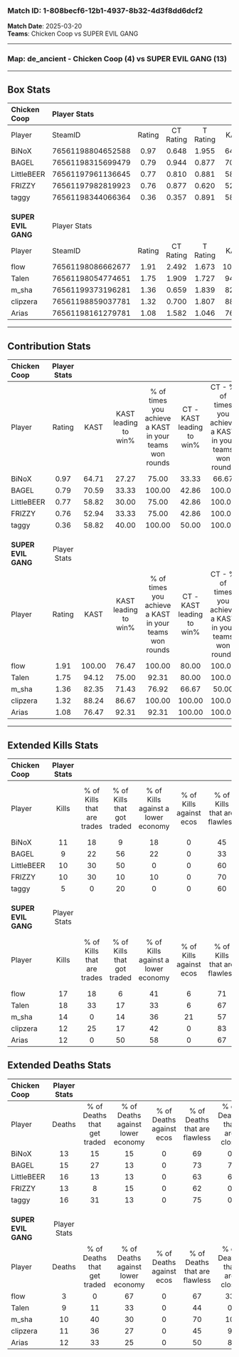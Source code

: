 ### Match ID: 1-808becf6-12b1-4937-8b32-4d3f8dd6dcf2  
**Match Date**: 2025-03-20  
**Teams**: Chicken Coop vs SUPER EVIL GANG  

---  

### **Map**: de_ancient - Chicken Coop (4) vs SUPER EVIL GANG (13)  
---  

## Box Stats  

| **Chicken Coop**    | Player Stats      |        |           |          |        |       |       |         |        |      |     |
| :- | :- | :-: | :-: | :-: | :-: | :-: | :-: | :-: | :-: | :-: | :-: |
| Player              | SteamID           | Rating | CT Rating | T Rating |  KAST  |  ADR  | Kills | Assists | Deaths | K/D  | HS% |
| BiNoX               | 76561198804652588 |  0.97  |   0.648   |  1.955   | 64.71  | 77.8  |  11   |    6    |   13   | 0.85 | 54  |
| BAGEL               | 76561198315699479 |  0.79  |   0.944   |  0.877   | 70.59  | 66.1  |   9   |    3    |   15   | 0.60 | 88  |
| LittleBEER          | 76561197961136645 |  0.77  |   0.810   |  0.881   | 58.82  | 79.1  |  10   |    3    |   16   | 0.63 | 60  |
| FRIZZY              | 76561197982819923 |  0.76  |   0.877   |  0.620   | 52.94  | 61.4  |  10   |    2    |   13   | 0.77 | 60  |
| taggy               | 76561198344066364 |  0.36  |   0.357   |  0.891   | 58.82  | 33.4  |   5   |    1    |   16   | 0.31 | 60  |
|                     |                   |        |           |          |        |       |       |         |        |      |     |
|                     |                   |        |           |          |        |       |       |         |        |      |     |
|                     |                   |        |           |          |        |       |       |         |        |      |     |
| **SUPER EVIL GANG** | Player Stats      |        |           |          |        |       |       |         |        |      |     |
| Player              | SteamID           | Rating | CT Rating | T Rating |  KAST  |  ADR  | Kills | Assists | Deaths | K/D  | HS% |
| flow                | 76561198086662677 |  1.91  |   2.492   |  1.673   | 100.00 | 99.1  |  17   |    6    |   3    | 5.67 |  0  |
| Talen               | 76561198054774651 |  1.75  |   1.909   |  1.727   | 94.12  | 103.8 |  18   |    6    |   9    | 2.00 | 61  |
| m_sha               | 76561199373196281 |  1.36  |   0.659   |  1.839   | 82.35  | 85.7  |  14   |    5    |   10   | 1.40 | 35  |
| clipzera            | 76561198859037781 |  1.32  |   0.700   |  1.807   | 88.24  | 93.6  |  12   |    9    |   11   | 1.09 | 50  |
| Arias               | 76561198161279781 |  1.08  |   1.582   |  1.046   | 76.47  | 62.8  |  12   |    4    |   12   | 1.00 | 50  |
---  

## Contribution Stats  

| **Chicken Coop**    | Player Stats |        |                      |                                                        |                           |                                                             |                          |                                                            |
| :- | :-: | :-: | :-: | :-: | :-: | :-: | :-: | :-: |
| Player              |    Rating    |  KAST  | KAST leading to win% | % of times you achieve a KAST in your teams won rounds | CT - KAST leading to win% | CT - % of times you achieve a KAST in your teams won rounds | T - KAST leading to win% | T - % of times you achieve a KAST in your teams won rounds |
| BiNoX               |     0.97     | 64.71  |        27.27         |                         75.00                          |           33.33           |                            66.67                            |          20.00           |                           100.00                           |
| BAGEL               |     0.79     | 70.59  |        33.33         |                         100.00                         |           42.86           |                           100.00                            |          20.00           |                           100.00                           |
| LittleBEER          |     0.77     | 58.82  |        30.00         |                         75.00                          |           42.86           |                           100.00                            |           0.00           |                            0.00                            |
| FRIZZY              |     0.76     | 52.94  |        33.33         |                         75.00                          |           42.86           |                           100.00                            |           0.00           |                            0.00                            |
| taggy               |     0.36     | 58.82  |        40.00         |                         100.00                         |           50.00           |                           100.00                            |          25.00           |                           100.00                           |
|                     |              |        |                      |                                                        |                           |                                                             |                          |                                                            |
|                     |              |        |                      |                                                        |                           |                                                             |                          |                                                            |
|                     |              |        |                      |                                                        |                           |                                                             |                          |                                                            |
| **SUPER EVIL GANG** | Player Stats |        |                      |                                                        |                           |                                                             |                          |                                                            |
| Player              |    Rating    |  KAST  | KAST leading to win% | % of times you achieve a KAST in your teams won rounds | CT - KAST leading to win% | CT - % of times you achieve a KAST in your teams won rounds | T - KAST leading to win% | T - % of times you achieve a KAST in your teams won rounds |
| flow                |     1.91     | 100.00 |        76.47         |                         100.00                         |           80.00           |                           100.00                            |          75.00           |                           100.00                           |
| Talen               |     1.75     | 94.12  |        75.00         |                         92.31                          |           80.00           |                           100.00                            |          72.73           |                           88.89                            |
| m_sha               |     1.36     | 82.35  |        71.43         |                         76.92                          |           66.67           |                            50.00                            |          72.73           |                           88.89                            |
| clipzera            |     1.32     | 88.24  |        86.67         |                         100.00                         |          100.00           |                           100.00                            |          81.82           |                           100.00                           |
| Arias               |     1.08     | 76.47  |        92.31         |                         92.31                          |          100.00           |                           100.00                            |          88.89           |                           88.89                            |
---  

## Extended Kills Stats  

| **Chicken Coop**    | Player Stats |                            |                            |                                    |                         |                              |                                 |                                       |                    |           |
| :- | :-: | :-: | :-: | :-: | :-: | :-: | :-: | :-: | :-: | :-: |
| Player              |    Kills     | % of Kills that are trades | % of Kills that got traded | % of Kills against a lower economy | % of Kills against ecos | % of Kills that are flawless | % of Kills that are close duels | % of Kills that are assisted by flash | Pistol Round Kills | AWP Kills |
| BiNoX               |      11      |             18             |             9              |                 18                 |            0            |              45              |                9                |                   0                   |         2          |     3     |
| BAGEL               |      9       |             22             |             56             |                 22                 |            0            |              33              |               11                |                  11                   |         0          |     0     |
| LittleBEER          |      10      |             30             |             50             |                 0                  |            0            |              60              |               10                |                  10                   |         0          |     3     |
| FRIZZY              |      10      |             30             |             10             |                 10                 |            0            |              70              |               10                |                   0                   |         0          |     0     |
| taggy               |      5       |             0              |             20             |                 0                  |            0            |              60              |                0                |                   0                   |         0          |     0     |
|                     |              |                            |                            |                                    |                         |                              |                                 |                                       |                    |           |
|                     |              |                            |                            |                                    |                         |                              |                                 |                                       |                    |           |
|                     |              |                            |                            |                                    |                         |                              |                                 |                                       |                    |           |
| **SUPER EVIL GANG** | Player Stats |                            |                            |                                    |                         |                              |                                 |                                       |                    |           |
| Player              |    Kills     | % of Kills that are trades | % of Kills that got traded | % of Kills against a lower economy | % of Kills against ecos | % of Kills that are flawless | % of Kills that are close duels | % of Kills that are assisted by flash | Pistol Round Kills | AWP Kills |
| flow                |      17      |             18             |             6              |                 41                 |            6            |              71              |                6                |                   0                   |         6          |     2     |
| Talen               |      18      |             33             |             17             |                 33                 |            6            |              67              |                0                |                   0                   |         0          |     2     |
| m_sha               |      14      |             0              |             14             |                 36                 |           21            |              57              |                0                |                   7                   |         0          |     2     |
| clipzera            |      12      |             25             |             17             |                 42                 |            0            |              83              |                0                |                   0                   |         0          |     1     |
| Arias               |      12      |             0              |             50             |                 58                 |            0            |              67              |                8                |                  25                   |         0          |     3     |
## Extended Deaths Stats  

| **Chicken Coop**    | Player Stats |                             |                                   |                          |                               |                            |                           |               |
| :- | :-: | :-: | :-: | :-: | :-: | :-: | :-: | :-: |
| Player              |    Deaths    | % of Deaths that get traded | % of Deaths against lower economy | % of Deaths against ecos | % of Deaths that are flawless | % of Deaths that are close | % of Deaths while blinded | Deaths to AWP |
| BiNoX               |      13      |             15              |                15                 |            0             |              69               |             0              |             0             |       2       |
| BAGEL               |      15      |             27              |                13                 |            0             |              73               |             7              |             7             |       0       |
| LittleBEER          |      16      |             13              |                13                 |            0             |              63               |             6              |             0             |       2       |
| FRIZZY              |      13      |              8              |                15                 |            0             |              62               |             0              |             8             |       1       |
| taggy               |      16      |             31              |                13                 |            0             |              75               |             0              |            13             |       1       |
|                     |              |                             |                                   |                          |                               |                            |                           |               |
|                     |              |                             |                                   |                          |                               |                            |                           |               |
|                     |              |                             |                                   |                          |                               |                            |                           |               |
| **SUPER EVIL GANG** | Player Stats |                             |                                   |                          |                               |                            |                           |               |
| Player              |    Deaths    | % of Deaths that get traded | % of Deaths against lower economy | % of Deaths against ecos | % of Deaths that are flawless | % of Deaths that are close | % of Deaths while blinded | Deaths to AWP |
| flow                |      3       |              0              |                67                 |            0             |              67               |             33             |             0             |       0       |
| Talen               |      9       |             11              |                33                 |            0             |              44               |             0              |             0             |       1       |
| m_sha               |      10      |             40              |                30                 |            0             |              70               |             10             |            10             |       1       |
| clipzera            |      11      |             36              |                27                 |            0             |              45               |             9              |             9             |       0       |
| Arias               |      12      |             33              |                25                 |            0             |              50               |             8              |             0             |       0       |
